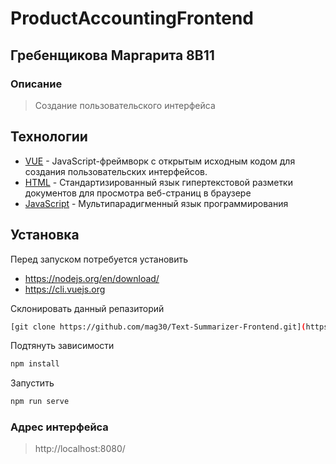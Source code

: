 # ProductAccountingFrontend
##  Гребенщикова Маргарита 8В11

### Описание

> Создание пользовательского интерфейса


## Технологии

- [VUE](https://ru.vuejs.org) - JavaScript-фреймворк с открытым исходным кодом для создания пользовательских интерфейсов.
- [HTML](https://html.spec.whatwg.org) - Стандартизированный язык гипертекстовой разметки документов для просмотра веб-страниц в браузере
- [JavaScript](https://www.javascript.com) - Мультипарадигменный язык программирования

## Установка

Перед запуском потребуется установить
- https://nodejs.org/en/download/
- https://cli.vuejs.org

Склонировать данный репазиторий

```sh
[git clone https://github.com/mag30/Text-Summarizer-Frontend.git](https://github.com/mag30/ProductAccountingFrontend.git)
```

Подтянуть зависимости

```sh
npm install
```

Запустить

```sh
npm run serve
```

### Адрес интерфейса

>http://localhost:8080/

